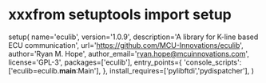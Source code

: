 # xxxfrom setuptools import setup

setup(
    name='eculib',
    version='1.0.9',
    description='A library for K-line based ECU communication',
    url='https://github.com/MCU-Innovations/eculib',
    author='Ryan M. Hope',
    author_email='ryan.hope@mcuinnovations.com',
    license='GPL-3',
    packages=['eculib'],
    entry_points={
        'console_scripts': ['eculib=eculib.__main__:Main'],
    },
    install_requires=['pylibftdi','pydispatcher'],
)
